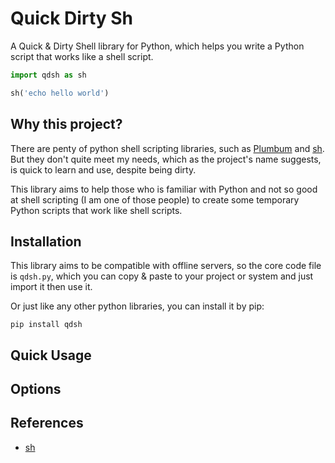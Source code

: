 # Quick Dirty Sh

A Quick & Dirty Shell library for Python, which helps you write a Python script
that works like a shell script.

```python
import qdsh as sh

sh('echo hello world')
```

## Why this project?

There are penty of python shell scripting libraries, such as [Plumbum](https://plumbum.readthedocs.io/en/latest/)
and [sh](https://github.com/amoffat/sh). But they don't quite meet my needs, which
as the project's name suggests, is quick to learn and use, despite being dirty.

This library aims to help those who is familiar with Python and not so good at
shell scripting (I am one of those people) to create some temporary Python
scripts that work like shell scripts.

## Installation

This library aims to be compatible with offline servers, so the core code file
is `qdsh.py`, which you can copy & paste to your project or system and just
import it then use it.

Or just like any other python libraries, you can install it by pip:

```
pip install qdsh
```

## Quick Usage

## Options

## References

- [sh](https://github.com/amoffat/sh)